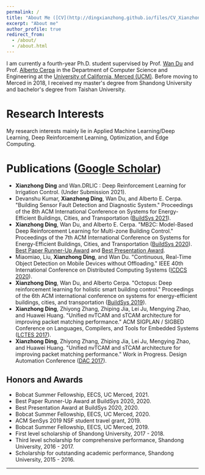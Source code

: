 ```yaml
---
permalink: /
title: "About Me ([CV](http://dingxianzhong.github.io/files/CV_Xianzhong.pdf))"
excerpt: "About me"
author_profile: true
redirect_from: 
  - /about/
  - /about.html
---
```

I am currently a fourth-year Ph.D. student supervised by Prof. [Wan Du](https://sites.ucmerced.edu/wdu) and Prof. [Alberto Cerpa](http://www.andes.ucmerced.edu/~acerpa/) in the Department of Computer Science and Engineering at the [University of California, Merced (UCM)](https://www.ucmerced.edu/). Before moving to Merced in 2018, I received my master's degree from Shandong University and bachelor's degree from Taishan University.


Research Interests
======
My research interests mainly lie in Applied Machine Learning/Deep Learning, Deep Reinforcement Learning, Optimization, and Edge Computing.


Publications ([Google Scholar](https://scholar.google.co.in/citations?user=lUNyhjwAAAAJ&hl=en))
======
* **Xianzhong Ding** and Wan.DRLIC : Deep Reinforcement Learning for Irrigation Control. (Under Submission 2021).
* Devanshu Kumar, **Xianzhong Ding**, Wan Du, and Alberto E. Cerpa. "Building Sensor Fault Detection and Diagnostic System." Proceedings of the 8th ACM International Conference on Systems for Energy-Efficient Buildings, Cities, and Transportation ([BuildSys 2021](https://buildsys.acm.org/2021/)). 
* **Xianzhong Ding**, Wan Du, and Alberto E. Cerpa. "MB2C: Model-Based Deep Reinforcement Learning for Multi-zone Building Control." Proceedings of the 7th ACM International Conference on Systems for Energy-Efficient Buildings, Cities, and Transportation ([BuildSys 2020](https://buildsys.acm.org/2020/)). [Best Paper Runner-Up Award](https://buildsys.acm.org/2020/) and [Best Presentation Award](https://buildsys.acm.org/2020/).
* Miaomiao, Liu, **Xianzhong Ding**, and Wan Du. "Continuous, Real-Time Object Detection on Mobile Devices without Offloading." IEEE 40th International Conference on Distributed Computing Systems ([ICDCS 2020](https://www.computer.org/csdl/proceedings/icdcs/2020/1rsiFStC836)).
* **Xianzhong Ding**, Wan Du, and Alberto Cerpa. "Octopus: Deep reinforcement learning for holistic smart building control." Proceedings of the 6th ACM international conference on systems for energy-efficient buildings, cities, and transportation ([BuildSys 2019](https://buildsys.acm.org/2019/)).
* **Xianzhong Ding**, Zhiyong Zhang, Zhiping Jia, Lei Ju, Mengying Zhao, and Huawei Huang. "Unified nvTCAM and sTCAM architecture for improving packet matching performance." ACM SIGPLAN / SIGBED Conference on Languages, Compilers, and Tools for Embedded Systems ([LCTES 2017](https://conf.researchr.org/track/LCTES-2017/LCTES-2017-papers)).
* **Xianzhong Ding**, Zhiyong Zhang, Zhiping Jia, Lei Ju, Mengying Zhao, and Huawei Huang. "Unified nvTCAM and sTCAM architecture for improving packet matching performance." Work in Progress. Design Automation Conference ([DAC 2017](https://www.dac.com/About/Conference-Archive/54th-DAC-2017)).

Honors and Awards
------
* Bobcat Summer Fellowship, EECS, UC Merced, 2021.
* Best Paper Runner-Up Award at BuildSys 2020, 2020. 
* Best Presentation Award at BuildSys 2020, 2020. 
* Bobcat Summer Fellowship, EECS, UC Merced, 2020.
* ACM SenSys 2019 NSF student travel grant, 2019. 
* Bobcat Summer Fellowship, EECS, UC Merced, 2019.
* First level scholarship of Shandong University, 2017 - 2018.
* Third level scholarship for comprehensive performance, Shandong University, 2016 - 2017.
* Scholarship for outstanding academic performance, Shandong University, 2015 - 2016. 


------

